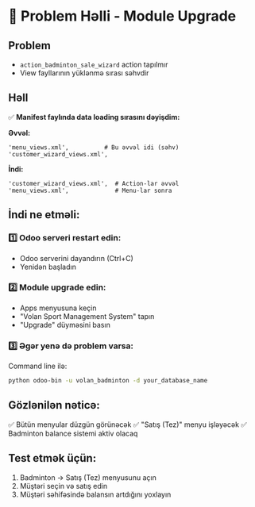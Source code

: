 # 🔧 Problem Həlli - Module Upgrade

## Problem
- `action_badminton_sale_wizard` action tapılmır
- View fayllarının yüklənmə sırası səhvdir

## Həll
✅ **Manifest faylında data loading sırasını dəyişdim:**

**Əvvəl:**
```
'menu_views.xml',          # Bu əvvəl idi (səhv)
'customer_wizard_views.xml',
```

**İndi:**
```
'customer_wizard_views.xml',  # Action-lar əvvəl
'menu_views.xml',             # Menu-lar sonra
```

## İndi ne etməli:

### 1️⃣ **Odoo serveri restart edin:**
- Odoo serverini dayandırın (Ctrl+C)
- Yenidən başladın

### 2️⃣ **Module upgrade edin:**
- Apps menyusuna keçin
- "Volan Sport Management System" tapın  
- "Upgrade" düyməsini basın

### 3️⃣ **Əgər yenə də problem varsa:**
Command line ilə:
```bash
python odoo-bin -u volan_badminton -d your_database_name
```

## Gözlənilən nəticə:
✅ Bütün menyular düzgün görünəcək
✅ "Satış (Tez)" menyu işləyəcək
✅ Badminton balance sistemi aktiv olacaq

## Test etmək üçün:
1. Badminton → Satış (Tez) menyusunu açın
2. Müştəri seçin və satış edin
3. Müştəri səhifəsində balansın artdığını yoxlayın
